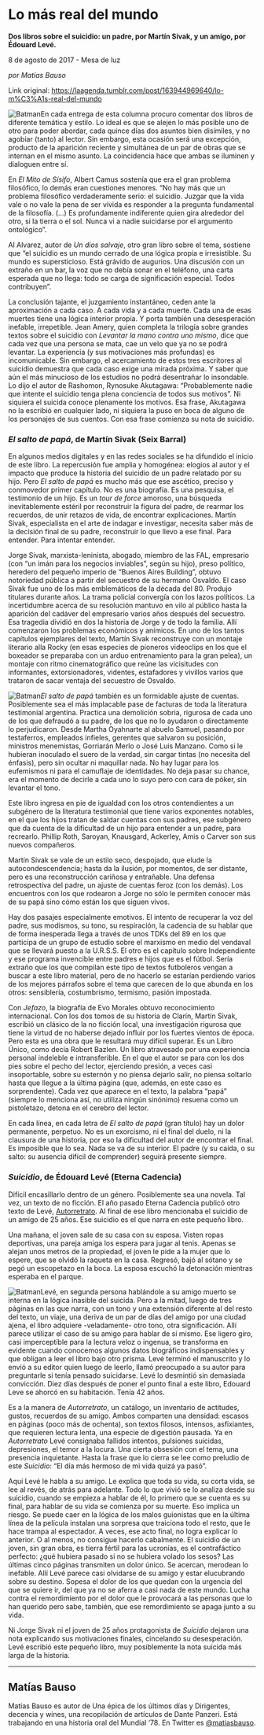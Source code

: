 # Lo más real del mundo

**Dos libros sobre el suicidio: un padre, por Martín Sivak, y un amigo, por Édouard Levé.**

8 de agosto de 2017 - Mesa de luz

_por Matías Bauso_

Link original: https://laagenda.tumblr.com/post/163944969640/lo-m%C3%A1s-real-del-mundo

![Batman](https://64.media.tumblr.com/8720f5658730375008cf32f8958a0eed/tumblr_inline_pjzzyjgqhD1t6q87u_400.png)En cada entrega de esta columna procuro comentar dos libros de diferente temática y estilo. Lo ideal es que se alejen lo más posible uno de otro para poder abordar, cada quince días dos asuntos bien disímiles, y no agobiar (tanto) al lector. Sin embargo, esta ocasión será una excepción, producto de la aparición reciente y simultánea de un par de obras que se internan en el mismo asunto. La coincidencia hace que ambas se iluminen y dialoguen entre sí.


En *El Mito de Sísifo*, Albert Camus sostenía que era el gran problema filosófico, lo demás eran cuestiones menores. “No hay más que un problema filosófico verdaderamente serio: el suicidio. Juzgar que la vida vale o no vale la pena de ser vivida es responder a la pregunta fundamental de la filosofía. (…) Es profundamente indiferente quien gira alrededor del otro, si la tierra o el sol. Nunca vi a nadie suicidarse por el argumento ontológico”.


Al Alvarez, autor de *Un dios salvaje*, otro gran libro sobre el tema, sostiene que “el suicidio es un mundo cerrado de una lógica propia e irresistible. Su mundo es supersticioso. Está grávido de augurios. Una discusión con un extraño en un bar, la voz que no debía sonar en el teléfono, una carta esperada que no llega: todo se carga de significación especial. Todos contribuyen”. 


La conclusión tajante, el juzgamiento instantáneo, ceden ante la aproximación a cada caso. A cada vida y a cada muerte. Cada una de esas muertes tiene una lógica interior propia. Y porta también una desesperación inefable, irrepetible. Jean Amery, quien completa la trilogía sobre grandes textos sobre el suicidio con *Levantar la mano contra uno mismo*, dice que cada vez que una persona se mata, cae un velo que ya no se podrá levantar. La experiencia (y sus motivaciones más profundas) es incomunicable. Sin embargo, el acercamiento de estos tres escritores al suicidio demuestra que cada caso exige una mirada próxima. Y saber que aún el más minucioso de los estudios no podrá desentrañar lo insondable. Lo dijo el autor de Rashomon, Rynosuke Akutagawa: “Probablemente nadie que intente el suicidio tenga plena conciencia de todos sus motivos”. Ni siquiera el suicida conoce plenamente los motivos. Esa frase, Akutagawa no la escribió en cualquier lado, ni siquiera la puso en boca de alguno de los personajes de sus cuentos. Con esa frase comienza su nota de suicidio. 


### *El salto de papá*, de Martín Sivak (Seix Barral)

En algunos medios digitales y en las redes sociales se ha difundido el inicio de este libro. La repercusión fue amplia y homogénea: elogios al autor y el impacto que produce la historia del suicidio de un padre relatado por su hijo. Pero *El salto de papá* es mucho más que ese ascético, preciso y conmovedor primer capítulo. No es una biografía. Es una pesquisa, el testimonio de un hijo. Es un *tour de force* amoroso, una búsqueda inevitablemente estéril por reconstruir la figura del padre, de rearmar los recuerdos, de unir retazos de vida, de encontrar explicaciones. Martín Sivak, especialista en el arte de indagar e investigar, necesita saber más de la decisión final de su padre, reconstruir lo que llevo a ese final. Para entender. Para intentar entender.


Jorge Sivak, marxista-leninista, abogado, miembro de las FAL, empresario (con “un imán para los negocios inviables”, según su hijo), preso político, heredero del pequeño imperio de “Buenos Aires Building”, obtuvo notoriedad pública a partir del secuestro de su hermano Osvaldo. El caso Sivak fue uno de los más emblemáticos de la década del 80. Produjo titulares durante años. La trama policial convergía con los lazos políticos. La incertidumbre acerca de su resolución mantuvo en vilo al público hasta la aparición del cadáver del empresario varios años después del secuestro. Esa tragedia dividió en dos la historia de Jorge y de todo la familia. Allí comenzaron los problemas económicos y anímicos. En uno de los tantos capítulos ejemplares del texto, Martín Sivak reconstruye con un montaje literario alla Rocky (en esas especies de pioneros videoclips en los que el boxeador se preparaba con un arduo entrenamiento para la gran pelea), un montaje con ritmo cinematográfico que reúne las vicisitudes con informantes, extorsionadores, videntes, estafadores y vivillos varios que trataron de sacar ventaja del secuestro de Osvaldo. 


![Batman](https://64.media.tumblr.com/ce2f24ee565859bd0b84561208fc14d3/tumblr_inline_pjzzykrbem1t6q87u_250.jpg)*El salto de papá* también es un formidable ajuste de cuentas. Posiblemente sea el más implacable pase de facturas de toda la literatura testimonial argentina. Practica una demolición sobria, rigurosa de cada uno de los que defraudó a su padre, de los que no lo ayudaron o directamente lo perjudicaron. Desde Martha Oyahnarte al abuelo Samuel, pasando por testaferros, empleados infieles, gerentes que salvaron su posición, ministros menemistas, Gorriarán Merlo o José Luis Manzano. Como si le hubieran inoculado el suero de la verdad, sin cargar tintas (no necesita del énfasis), pero sin ocultar ni maquillar nada. No hay lugar para los eufemismos ni para el camuflaje de identidades. No deja pasar su chance, era el momento de decirle a cada uno lo suyo pero con cara de póker, sin levantar el tono.


Este libro ingresa en pie de igualdad con los otros contendientes a un subgénero de la literatura testimonial que tiene varios exponentes notables, en el que los hijos tratan de saldar cuentas con sus padres, ese subgénero que da cuenta de la dificultad de un hijo para entender a un padre, para recrearlo. Phillip Roth, Saroyan, Knausgard, Ackerley, Amis o Carver son sus nuevos compañeros. 


Martín Sivak se vale de un estilo seco, despojado, que elude la autocondescendencia; hasta da la ilusión, por momentos, de ser distante, pero es una reconstrucción cariñosa y entrañable. Una defensa retrospectiva del padre, un ajuste de cuentas feroz (con los demás). Los encuentros con los que rodearon a Jorge no sólo le permiten conocer más de su papá sino cómo están los que siguen vivos.


Hay dos pasajes especialmente emotivos. El intento de recuperar la voz del padre, sus modismos, su tono, su respiración, la cadencia de su hablar que de forma inesperada llega a través de unos TDKs del 89 en los que participa de un grupo de estudio sobre el marxismo en medio del vendaval que se llevará puesto a la U.R.S.S. El otro es el capítulo sobre Independiente y ese programa invencible entre padres e hijos que es el fútbol. Sería extraño que los que compilan este tipo de textos futboleros vengan a buscar a este libro material, pero de no hacerlo se estarían perdiendo varios de los mejores párrafos sobre el tema que carecen de lo que abunda en los otros: sensiblería, costumbrismo, termismo, pasión impostada.


Con *Jefazo*, la biografía de Evo Morales obtuvo reconocimiento internacional. Con los dos tomos de su historia de Clarín, Martín Sivak, escribió un clásico de la no ficción local, una investigación rigurosa que tiene la virtud de no haberse dejado influir por los fuertes vientos de época. Pero esta es una obra que le resultará muy difícil superar. Es un Libro Único, como decía Robert Bazlen. Un libro atravesado por una experiencia personal indeleble e intransferible. En el que el autor se para con los dos pies sobre el pecho del lector, ejerciendo presión, a veces casi insoportable, sobre su esternón y no piensa dejarlo salir, no piensa soltarlo hasta que llegue a la última página (que, además, en este caso es sorprendente). Cada vez que aparece en el texto, la palabra “papá” (siempre lo menciona así, no utiliza ningún sinónimo) resuena como un pistoletazo, detona en el cerebro del lector.


En cada línea, en cada letra de *El salto de papá* (gran título) hay un dolor permanente, perpetuo. No es un exorcismo, ni el final del duelo, ni la clausura de una historia, por eso la dificultad del autor de encontrar el final. Es imposible que lo sea. Nada se va de su interior. El padre (y su caída, o su salto: su ausencia difícil de comprender) seguirá presente siempre.


### *Suicidio*, de Édouard Levé (Eterna Cadencia)

Difícil encasillarlo dentro de un género. Posiblemente sea una novela. Tal vez, un texto de no ficción. El año pasado Eterna Cadencia publicó otro texto de Levé, [Autorretrato](http://laagenda.buenosaires.gob.ar/post/151979887465/poes%C3%ADa-y-dolor). Al final de ese libro mencionaba el suicidio de un amigo de 25 años. Ese suicidio es el que narra en este pequeño libro. 


Una mañana, el joven sale de su casa con su esposa. Visten ropas deportivas, una pareja amiga los espera para jugar al tenis. Apenas se alejan unos metros de la propiedad, el joven le pide a la mujer que lo espere, que se olvidó la raqueta en la casa. Regresó, bajó al sótano y se pegó un escopetazo en la boca. La esposa escuchó la detonación mientras esperaba en el parque. 


![Batman](https://64.media.tumblr.com/82dfdaba0c4f16409e097a224daa9af5/tumblr_inline_pjzzykF5CG1t6q87u_250.jpg)Levé, en segunda persona hablándole a su amigo muerto se interna en la lógica inasible del suicida. Pero a la mitad, luego de tres páginas en las que narra, con un tono y una extensión diferente al del resto del texto, un viaje, una deriva de un par de días del amigo por una ciudad ajena, el libro adquiere -veladamente- otro tono, otra significación. Allí parece utilizar el caso de su amigo para hablar de sí mismo. Ese ligero giro, casi imperceptible para la lectura veloz o ingenua, se transforma en evidente cuando conocemos algunos datos biográficos indispensables y que obligan a leer el libro bajo otro prisma. Levé terminó el manuscrito y lo envió a su editor quien luego de leerlo, llamó preocupado a su autor para preguntarle si tenía pensado suicidarse. Levé lo desmintió sin demasiada convicción. Diez días después de poner el punto final a este libro, Edouard Leve se ahorcó en su habitación. Tenía 42 años. 


Es a la manera de *Autorretrato*, un catálogo, un inventario de actitudes, gustos, recuerdos de su amigo. Ambos comparten una densidad: escasos en páginas (poco más de ochenta), son textos filosos, intensos, asfixiantes, que requieren lectura lenta, una especie de digestión pausada. Ya en *Autorretrato* Levé consignaba fallidos intentos, pulsiones suicidas, depresiones, el temor a la locura. Una cierta obsesión con el tema, una presencia inquietante. Hasta la frase que lo cierra se lee como preludio de este *Suicidio*: “El día más hermoso de mi vida quizá ya pasó”. 


Aquí Levé le habla a su amigo. Le explica que toda su vida, su corta vida, se lee al revés, de atrás para adelante. Todo lo que vivió se lo analiza desde su suicidio, cuando se empieza a hablar de él, lo primero que se cuenta es su final, para hablar de su vida se comienza por su muerte. Eso implica un riesgo. Se puede caer en la lógica de los malos guionistas que en la última línea de la película instalan una sorpresa que traiciona todo el resto, que le hace trampa al espectador. A veces, ese acto final, no logra explicar lo anterior. O al menos, no consigue hacerlo cabalmente. El suicidio de un joven, sin gran obra, es tierra fértil para las ucronías, es el contrafáctico perfecto: ¿qué hubiera pasado si no se hubiera volado los sesos? Las últimas cinco páginas transmiten un dolor único. Se acercan, merodean lo inefable. Allí Levé parece casi olvidarse de su amigo y estar elucubrando sobre su destino. Sopesa el dolor de los que quedan con la urgencia del que se quiere ir, del que ya no se aferra a casi nada de este mundo. Lucha contra el remordimiento por el dolor que le provocará a las personas que lo han querido pero sabe, también, que ese remordimiento se apaga junto a su vida. 


Ni Jorge Sivak ni el joven de 25 años protagonista de *Suicidio* dejaron una nota explicando sus motivaciones finales, cincelando su desesperación. Levé escribió este pequeño libro, muy posiblemente la nota suicida más larga de la historia.


  


---

 Matías Bauso
-------------

 Matías Bauso es autor de Una épica de los últimos días y Dirigentes, decencia y wines, una recopilación de artículos de Dante Panzeri. Está trabajando en una historia oral del Mundial ‘78. En Twitter es [@matiasbauso](https://twitter.com/matiasbauso). 

